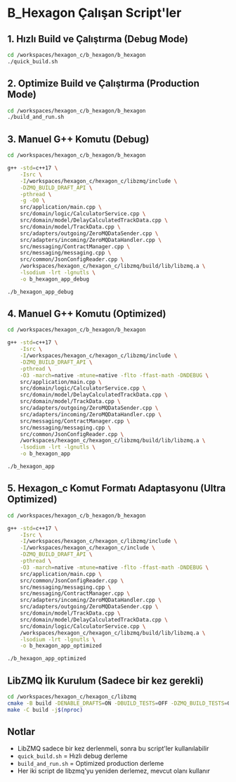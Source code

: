 # B_Hexagon Çalışan Script'ler

## 1. Hızlı Build ve Çalıştırma (Debug Mode)
```bash
cd /workspaces/hexagon_c/b_hexagon/b_hexagon
./quick_build.sh
```

## 2. Optimize Build ve Çalıştırma (Production Mode)  
```bash
cd /workspaces/hexagon_c/b_hexagon/b_hexagon
./build_and_run.sh
```

## 3. Manuel G++ Komutu (Debug)
```bash
cd /workspaces/hexagon_c/b_hexagon/b_hexagon

g++ -std=c++17 \
    -Isrc \
    -I/workspaces/hexagon_c/hexagon_c/libzmq/include \
    -DZMQ_BUILD_DRAFT_API \
    -pthread \
    -g -O0 \
    src/application/main.cpp \
    src/domain/logic/CalculatorService.cpp \
    src/domain/model/DelayCalculatedTrackData.cpp \
    src/domain/model/TrackData.cpp \
    src/adapters/outgoing/ZeroMQDataSender.cpp \
    src/adapters/incoming/ZeroMQDataHandler.cpp \
    src/messaging/ContractManager.cpp \
    src/messaging/messaging.cpp \
    src/common/JsonConfigReader.cpp \
    /workspaces/hexagon_c/hexagon_c/libzmq/build/lib/libzmq.a \
    -lsodium -lrt -lgnutls \
    -o b_hexagon_app_debug

./b_hexagon_app_debug
```

## 4. Manuel G++ Komutu (Optimized)
```bash
cd /workspaces/hexagon_c/b_hexagon/b_hexagon

g++ -std=c++17 \
    -Isrc \
    -I/workspaces/hexagon_c/hexagon_c/libzmq/include \
    -DZMQ_BUILD_DRAFT_API \
    -pthread \
    -O3 -march=native -mtune=native -flto -ffast-math -DNDEBUG \
    src/application/main.cpp \
    src/domain/logic/CalculatorService.cpp \
    src/domain/model/DelayCalculatedTrackData.cpp \
    src/domain/model/TrackData.cpp \
    src/adapters/outgoing/ZeroMQDataSender.cpp \
    src/adapters/incoming/ZeroMQDataHandler.cpp \
    src/messaging/ContractManager.cpp \
    src/messaging/messaging.cpp \
    src/common/JsonConfigReader.cpp \
    /workspaces/hexagon_c/hexagon_c/libzmq/build/lib/libzmq.a \
    -lsodium -lrt -lgnutls \
    -o b_hexagon_app

./b_hexagon_app
```

## 5. Hexagon_c Komut Formatı Adaptasyonu (Ultra Optimized)
```bash
cd /workspaces/hexagon_c/b_hexagon/b_hexagon

g++ -std=c++17 \
    -Isrc \
    -I/workspaces/hexagon_c/hexagon_c/libzmq/include \
    -I/workspaces/hexagon_c/hexagon_c/include \
    -DZMQ_BUILD_DRAFT_API \
    -pthread \
    -O3 -march=native -mtune=native -flto -ffast-math -DNDEBUG \
    src/application/main.cpp \
    src/common/JsonConfigReader.cpp \
    src/messaging/messaging.cpp \
    src/messaging/ContractManager.cpp \
    src/adapters/incoming/ZeroMQDataHandler.cpp \
    src/adapters/outgoing/ZeroMQDataSender.cpp \
    src/domain/model/TrackData.cpp \
    src/domain/model/DelayCalculatedTrackData.cpp \
    src/domain/logic/CalculatorService.cpp \
    /workspaces/hexagon_c/hexagon_c/libzmq/build/lib/libzmq.a \
    -lsodium -lrt -lgnutls \
    -o b_hexagon_app_optimized

./b_hexagon_app_optimized
```

## LibZMQ İlk Kurulum (Sadece bir kez gerekli)
```bash
cd /workspaces/hexagon_c/hexagon_c/libzmq
cmake -B build -DENABLE_DRAFTS=ON -DBUILD_TESTS=OFF -DZMQ_BUILD_TESTS=OFF
make -C build -j$(nproc)
```

## Notlar
- LibZMQ sadece bir kez derlenmeli, sonra bu script'ler kullanılabilir
- `quick_build.sh` = Hızlı debug derleme
- `build_and_run.sh` = Optimized production derleme  
- Her iki script de libzmq'yu yeniden derlemez, mevcut olanı kullanır
